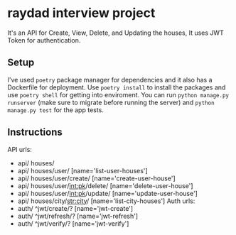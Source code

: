 # raydad interview project
It's an API for Create, View, Delete, and Updating the houses, It uses JWT Token for authentication.

## Setup
I've used `poetry` package manager for dependencies and it also has a Dockerfile for deployment.
Use `poetry install` to install the packages and use `poetry shell` for getting into enviroment.
You can run `python manage.py runserver` (make sure to migrate before running the server) and `python manage.py test` for the app tests.

## Instructions
API urls:
 - api/ houses/
 - api/ houses/user/ [name='list-user-houses']
 - api/ houses/user/create/ [name='create-user-house']
 - api/ houses/user/<int:pk>/delete/ [name='delete-user-house']
 - api/ houses/user/<int:pk>/update/ [name='update-user-house']
 - api/ houses/city/<str:city>/ [name='list-city-houses']
Auth urls:
 - auth/ ^jwt/create/? [name='jwt-create']
 - auth/ ^jwt/refresh/? [name='jwt-refresh']
 - auth/ ^jwt/verify/? [name='jwt-verify']
